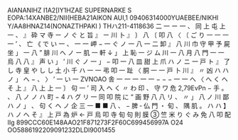 AIANANIHZ I1A2[IY1HZAE SUPERNARKE S EOPA:14XANBE2/NII(HEBA21AIKON AUI,1 09406314000YUAEBEE/NIKHI Y/AA8HNAZ14(NONAZTHPAKI ) THハ211-4118636 二 一 ー 一 、 同 上 屯 上 一 、 』 砕 マ 寺 ー ノ ぐ と 旨 』 ー 川 卜 』 〕 八 〔 叩 八 〈 〔 ご り 一 一 一 一 ’ 、 亡 《 で い 一 、 一 一 岬 − 一 ぐ ノ 一 八 一 二 卸 』 八 川 巾 守 甲 予 屍 坐 」 一 八 ” 腓 川 へ ノ ー 肌 一 軒 ↓ 」 上 恥 一 ジ ム 川 一 八 月 八 門 一 一 烏 八 八 』 声 い 」 ’ 川 ぐ ノ 一 」 − 叩 一 八 皿 甜 上 爪 ハ ノ ニ 一 戸 ト 』 了 し 寺 皇 や し し 土 小 千 ハ 一 一 弔 叩 一 趾 〈 胴 一 一 戸 卜 川 』 〃 凶 ハ ハ ノ 」 へ − 、 〉 ’ 一 い 一 ZVNOAO 舎 一 一 一 一 一 − − − 一 一 へ 〈 へ く へ そ 上 』 八 上 上 一 〕 句 一 ’ 司 入 ヘ く 〃 わ 印 、 守 ワ 危 2,79EvPn − 手 。 、 八 ノ ノ ハ 町 − 4 ハ グ リ 一 同 叩 院 に “ 画 野 八 八 リ 、 〃 」 八 ノ 川 鄙 ハ ノ 」 、 句 く ヘ ノ 企 三 一 ■ ■ 八 、 − 脾 ‐ 仏 門 ・ 旬 、 隅 肌 。 ハ ハ 】 ハ ノ へ そ 』 上 戸 為 炉 ← 戸 烏 叩 寺 旬 句 則 膜 ③ 竺 米 り ぐ み 免 八 叩 配 IIg 899CCC60E148AAO21F871273F2F60C699456997A O24 OO5886192209091232DLDl9001455